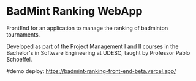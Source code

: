 # BadMint Ranking WebApp

FrontEnd for an application to manage the ranking of badminton tournaments.

Developed as part of the Project Management I and II courses in the Bachelor's in Software Engineering at UDESC, taught by Professor Pablo Schoeffel.

#demo deploy:
https://badmint-ranking-front-end-beta.vercel.app/
